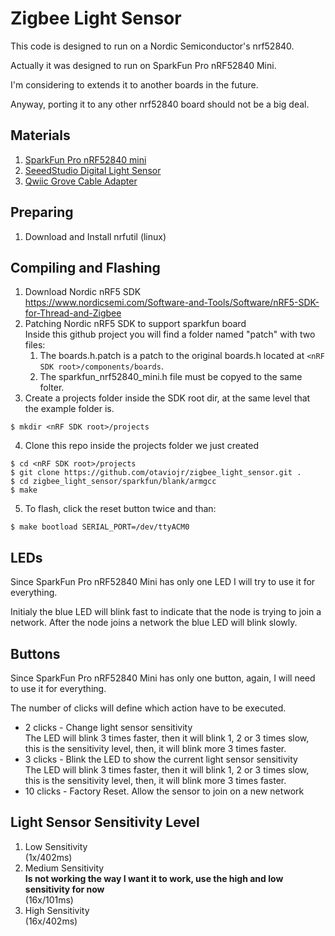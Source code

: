 # Zigbee Light Sensor

This code is designed to run on a Nordic Semiconductor's nrf52840.

Actually it was designed to run on SparkFun Pro nRF52840 Mini.

I'm considering to extends it to another boards in the future.

Anyway, porting it to any other nrf52840 board should not be a big deal.

## Materials

1. [SparkFun Pro nRF52840 mini](https://www.sparkfun.com/products/15025?_ga=2.111855680.592339865.1564452186-1575453690.1551457345)
2. [SeeedStudio Digital Light Sensor](https://www.seeedstudio.io/s/Grove-Digital-Light-Sensor-p-1281.html)
3. [Qwiic Grove Cable Adapter](https://www.sparkfun.com/products/15109)

## Preparing

1. Download and Install nrfutil (linux)

## Compiling and Flashing

1. Download Nordic nRF5 SDK\
https://www.nordicsemi.com/Software-and-Tools/Software/nRF5-SDK-for-Thread-and-Zigbee
2. Patching Nordic nRF5 SDK to support sparkfun board<br>
	Inside this github project you will find a folder named "patch" with two files:<br>
	1. The boards.h.patch is a patch to the original boards.h located at `<nRF SDK root>/components/boards`.
	2. The sparkfun_nrf52840_mini.h file must be copyed to the same folter.
3. Create a projects folder inside the SDK root dir, at the same level that the example folder is.
```
$ mkdir <nRF SDK root>/projects
```
4. Clone this repo inside the projects folder we just created
```
$ cd <nRF SDK root>/projects
$ git clone https://github.com/otaviojr/zigbee_light_sensor.git .
$ cd zigbee_light_sensor/sparkfun/blank/armgcc
$ make
```
5. To flash, click the reset button twice and than:

```
$ make bootload SERIAL_PORT=/dev/ttyACM0
```
## LEDs

Since SparkFun Pro nRF52840 Mini has only one LED I will try to use it for everything.

Initialy the blue LED will blink fast to indicate that the node is trying to join a network. After the node joins a network the blue LED will blink slowly.

## Buttons

Since SparkFun Pro nRF52840 Mini has only one button, again, I will need to use it for everything.

The number of clicks will define which action have to be executed.

* 2 clicks - Change light sensor sensitivity\
The LED will blink 3 times faster, then it will blink 1, 2 or 3 times slow, this is the sensitivity level, then, it will blink more 3 times faster.
* 3 clicks - Blink the LED to show the current light sensor sensitivity\
The LED will blink 3 times faster, then it will blink 1, 2 or 3 times slow, this is the sensitivity level, then, it will blink more 3 times faster.
* 10 clicks - Factory Reset. Allow the sensor to join on a new network

## Light Sensor Sensitivity Level

1. Low Sensitivity\
(1x/402ms)
2. Medium Sensitivity\
**Is not working the way I want it to work, use the high and  low  sensitivity for now**\
(16x/101ms)
3. High Sensitivity\
(16x/402ms)
